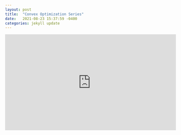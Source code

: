 ```yaml
---
layout: post
title:  "Convex Optimization Series"
date:   2021-08-23 15:37:59 -0400
categories: jekyll update
---
```


<iframe width="560" height="315" src="https://www.youtube.com/embed/AM6BY4btj-M" title="YouTube video player" frameborder="0" allow="accelerometer; autoplay; clipboard-write; encrypted-media; gyroscope; picture-in-picture" allowfullscreen></iframe>

